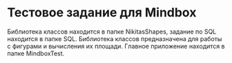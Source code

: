 # Тестовое задание для Mindbox

Библиотека классов находится в папке NikitasShapes, задание по SQL находится в папке SQL. Библиотека классов предназначена для работы с фигурами и вычисления их площади. Главное приложение находится в папке MindboxTest.